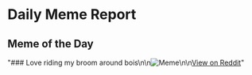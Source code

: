 # Daily Meme Report

## Meme of the Day
"### Love riding my broom around bois\n\n![Meme](https://i.redd.it/xuohp9lz20vd1.png)\n\n[View on Reddit](https://redd.it/1g4kwgu)"
